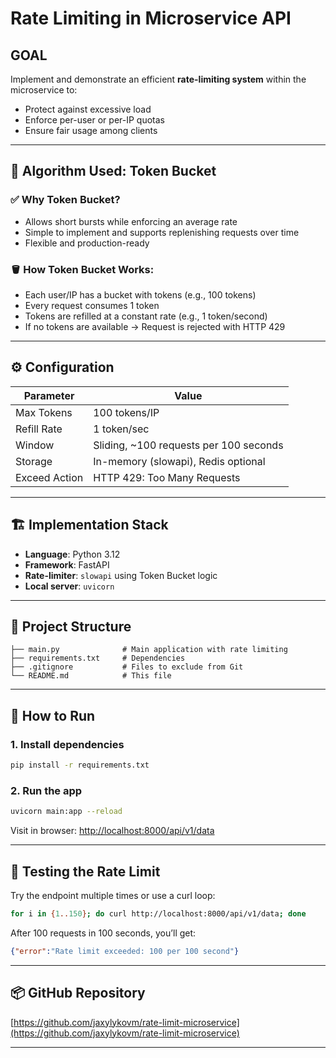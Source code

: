 #  Rate Limiting in Microservice API



## GOAL
Implement and demonstrate an efficient **rate-limiting system** within the microservice to:
- Protect against excessive load
- Enforce per-user or per-IP quotas
- Ensure fair usage among clients

---

## 🧠 Algorithm Used: **Token Bucket**

### ✅ Why Token Bucket?
- Allows short bursts while enforcing an average rate
- Simple to implement and supports replenishing requests over time
- Flexible and production-ready

### 🪣 How Token Bucket Works:
- Each user/IP has a bucket with tokens (e.g., 100 tokens)
- Every request consumes 1 token
- Tokens are refilled at a constant rate (e.g., 1 token/second)
- If no tokens are available → Request is rejected with HTTP 429

---

## ⚙️ Configuration
| Parameter        | Value                        |
|------------------|-------------------------------|
| Max Tokens       | 100 tokens/IP                 |
| Refill Rate      | 1 token/sec                   |
| Window           | Sliding, ~100 requests per 100 seconds |
| Storage          | In-memory (slowapi), Redis optional |
| Exceed Action    | HTTP 429: Too Many Requests   |

---

## 🏗️ Implementation Stack
- **Language**: Python 3.12
- **Framework**: FastAPI
- **Rate-limiter**: `slowapi` using Token Bucket logic
- **Local server**: `uvicorn`

---

## 📁 Project Structure
```
├── main.py              # Main application with rate limiting
├── requirements.txt     # Dependencies
├── .gitignore           # Files to exclude from Git
└── README.md            # This file
```

---

## 🚀 How to Run
### 1. Install dependencies
```bash
pip install -r requirements.txt
```

### 2. Run the app
```bash
uvicorn main:app --reload
```

Visit in browser: [http://localhost:8000/api/v1/data](http://localhost:8000/api/v1/data)

---

## 🧪 Testing the Rate Limit
Try the endpoint multiple times or use a curl loop:
```bash
for i in {1..150}; do curl http://localhost:8000/api/v1/data; done
```
After 100 requests in 100 seconds, you’ll get:
```json
{"error":"Rate limit exceeded: 100 per 100 second"}
```

---

## 📦 GitHub Repository
[https://github.com/jaxylykovm/rate-limit-microservice](https://github.com/jaxylykovm/rate-limit-microservice)

---


